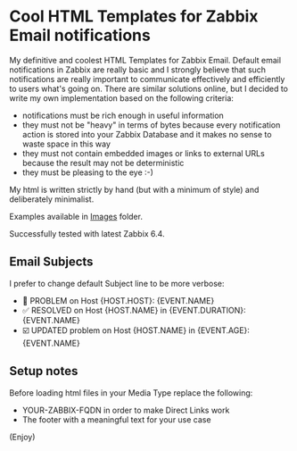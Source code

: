 # Cool HTML Templates for Zabbix Email notifications
My definitive and coolest HTML Templates for Zabbix Email.
Default email notifications in Zabbix are really basic and I strongly believe that such notifications are really important to communicate effectively and efficiently to users what's going on.
There are similar solutions online, but I decided to write my own implementation based on the following criteria:
 - notifications must be rich enough in useful information
 - they must not be "heavy" in terms of bytes because every notification action is stored into your Zabbix Database and it makes no sense to waste space in this way
 - they must not contain embedded images or links to external URLs because the result may not be deterministic
 - they must be pleasing to the eye :-)

My html is written strictly by hand (but with a minimum of style) and deliberately minimalist.

Examples available in [Images](Images/README.md) folder.

Successfully tested with latest Zabbix 6.4.

## Email Subjects
I prefer to change default Subject line to be more verbose:
 - 🔴 PROBLEM on Host {HOST.HOST}: {EVENT.NAME}
 - ✅ RESOLVED on Host {HOST.NAME} in {EVENT.DURATION}: {EVENT.NAME}
 - ☑️ UPDATED problem on Host {HOST.NAME} in {EVENT.AGE}: {EVENT.NAME}

## Setup notes
Before loading html files in your Media Type replace the following:
 - YOUR-ZABBIX-FQDN in order to make Direct Links work
 - The footer with a meaningful text for your use case

(Enjoy)
